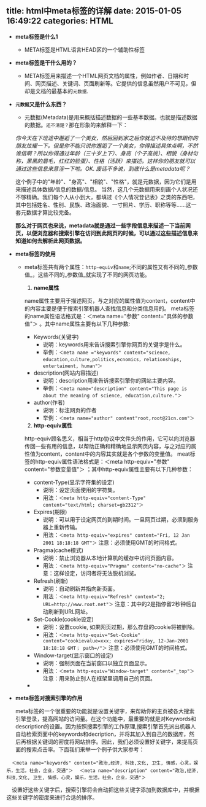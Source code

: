 title: html中meta标签的详解
date: 2015-01-05 16:49:22
categories: HTML
---
* __meta标签是什么1__
  - META标签是HTML语言HEAD区的一个辅助性标签

* __meta标签是干什么用的？__

  - META标签用来描述一个HTML网页文档的属性，例如作者、日期和时间、网页描述、关键词、页面刷新等。它提供的信息虽然用户不可见，但却是文档的最基本的`元数据`.

* __`元数据`又是什么东西？__

  - 元数据(Metadata)是用来概括描述数据的一些基本数据。也就是描述数据的数据。`还不清楚？`那在形象的来解释一下：

  _你今天在下班途中邂逅了一个美女，然后回到家之后你就迫不及待的想跟你的朋友炫耀一下。但是你不能只说你邂逅了一个美女，你得描述具体点啊，不然谁信啊？所以你得通过年龄（三十岁上下）、身高（个子高挑）、相貌（身材匀称，黑黑的眉毛，红红的脸蛋）、性格（活跃）来描述。这样你的朋友就可以通过这些信息来意淫一下啦。OK. 废话不多说，到底什么是metadata呢？_

  这个例子中的"年龄"、"身高"、"相貌"、"性格"，就是元数据，因为它们是用来描述具体数据/信息的数据/信息。
  当然，这几个元数据用来刻画个人状况还不够精确。我们每个人从小到大，都填过《个人情况登记表》之类的东西吧，其中包括姓名、性别、民族、政治面貌、一寸照片、学历、职称等等......这一套元数据才算比较完备。

  __那么对于网页也来说，metadata就是通过一些字段信息来描述一下当前网页，以便浏览器和搜索引擎在访问到此网页的时候，可以通过这些描述信息来知道如何去解析此网页数据。__

* __meta标签的使用__

  - meta标签共有两个属性：`http-equiv`和`name`;不同的属性又有不同的_参数值_，这些不同的_参数值_就实现了不同的网页功能。
    1. __name属性__

    name属性主要用于描述网页，与之对应的属性值为content，content中的内容主要是便于搜索引擎机器人查找信息和分类信息用的。
    meta标签的name属性语法格式是：＜meta name="参数" content="具体的参数值"＞ 。其中name属性主要有以下几种参数:
      * Keywords(关键字)
        - 说明：keywords用来告诉搜索引擎你网页的关键字是什么。
        - 举例：`＜meta name ="keywords" content="science, education,culture,politics,ecnomics，relationships, entertaiment, human"＞`
      * description(网站内容描述)
        - 说明：description用来告诉搜索引擎你的网站主要内容。
        - 举例：`＜meta name="description" content="This page is about the meaning of science, education,culture."＞`
      * author(作者)
        - 说明：标注网页的作者
        - 举例：`＜meta name="author" content"root,root@21cn.com"＞`
    2. __http-equiv属性__

    http-equiv顾名思义，相当于http协议中文件头的作用，它可以向浏览器传回一些有用的信息，以帮助正确和精确地显示网页内容，与之对应的属性值为content，content中的内容其实就是各个参数的变量值。
    meat标签的http-equiv属性语法格式是：＜meta http-equiv="参数" content="参数变量值"＞ ；其中http-equiv属性主要有以下几种参数：
      * content-Type(显示字符集的设定)
        - 说明：设定页面使用的字符集。
        - 用法：`＜meta http-equiv="content-Type" content="text/html; charset=gb2312"＞`
      * Expires(期限)
        - 说明：可以用于设定网页的到期时间。一旦网页过期，必须到服务器上重新传输。
        - 用法：`＜meta http-equiv="expires" content="Fri, 12 Jan 2001 18:18:18 GMT"＞`
          注意：必须使用GMT的时间格式。
      * Pragma(cache模式)
        - 说明：禁止浏览器从本地计算机的缓存中访问页面内容。
        - 用法：`＜meta http-equiv="Pragma" content="no-cache"＞`
          注意：这样设定，访问者将无法脱机浏览。
      * Refresh(刷新)
        - 说明：自动刷新并指向新页面。
        - 用法：`＜meta http-equiv="Refresh" content="2; URL=http://www.root.net"＞`
          注意：其中的2是指停留2秒钟后自动刷新到URL网址。
      * Set-Cookie(cookie设定)
        - 说明：设置cookie, 如果网页过期，那么存盘的cookie将被删除。
        - 用法：`＜meta http-equiv="Set-Cookie" content="cookievalue=xxx; expires=Friday, 12-Jan-2001 18:18:18 GMT； path=/"＞`
          注意：必须使用GMT的时间格式。
      * Window-target(显示窗口的设定)
        - 说明：强制页面在当前窗口以独立页面显示。
        - 用法：`＜meta http-equiv="Window-target" content="_top"＞`
          注意：用来防止别人在框架里调用自己的页面。
      *
* __meta标签对搜索引擎的作用__

  meta标签的一个很重要的功能就是设置关键字，来帮助你的主页被各大搜索引擎登录，提高网站的访问量。在这个功能中，最重要的就是对Keywords和description的设置。因为按照搜索引擎的工作原理,搜索引擎首先派出机器人自动检索页面中的keywords和decription，并将其加入到自己的数据库，然后再根据关键词的密度将网站排序。因此，我们必须设置好关键字，来提高页面的搜索点击率。下面我们来举一个例子供大家参考：

　`＜meta name="keywords" content="政治,经济, 科技,文化, 卫生, 情感，心灵，娱乐，生活，社会，企业，交通"＞`
　`＜meta name="description" content="政治,经济, 科技,文化, 卫生, 情感，心灵，娱乐，生活，社会，企业，交通"＞`

　设置好这些关键字后，搜索引擎将会自动把这些关键字添加到数据库中，并根据这些关键字的密度来进行合适的排序。



